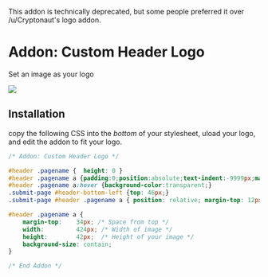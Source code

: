 This addon is technically deprecated, but some people preferred it over /u/Cryptonaut's logo addon.

# Addon: Custom Header Logo
Set an image as your logo

![](https://i.imgur.com/j6gnRSO.png)

## Installation
copy the following CSS into the *bottom* of your stylesheet, uload your logo, and edit the addon to fit your logo.

```css
/* Addon: Custom Header Logo */

#header .pagename {  height: 0 }
#header .pagename a {padding:0;position:absolute;text-indent:-9999px;margin:0;top:-108px;background:url(%%logo%%);background-position:0 0;background-repeat:no-repeat;left: 0;z-index: 10;}
#header .pagename a:hover {background-color:transparent;}
.submit-page #header-bottom-left {top: 46px;}
.submit-page #header .pagename a { position: relative; margin-top: 12px; top: 0;}

#header .pagename a {
    margin-top:    34px; /* Space from top */
    width:         424px; /* Width of image */
    height:        42px;  /* Height of your image */
    background-size: contain;
}

/* End Addon */
```